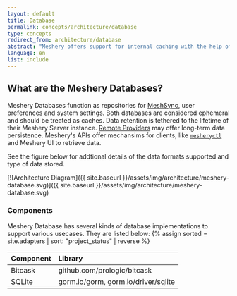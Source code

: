 ```yaml
---
layout: default
title: Database
permalink: concepts/architecture/database
type: concepts
redirect_from: architecture/database
abstract: "Meshery offers support for internal caching with the help of file databases. This has been implemented with several libraries that supports different kinds of data formats."
language: en
list: include
---
```


## What are the Meshery Databases?

Meshery Databases function as repositories for [MeshSync](/architecture/meshsync), user preferences and system settings. Both databases are considered ephemeral and should be treated as caches. Data retention is tethered to the lifetime of their Meshery Server instance. [Remote Providers](/extensibility/providers) may offer long-term data persistence. Meshery's APIs offer mechansims for clients, like [`mesheryctl`](/reference/mesheryctl) and Meshery UI to retrieve data.

See the figure below for addtional details of the data formats supported and type of data stored.

[![Architecture Diagram]({{ site.baseurl }}/assets/img/architecture/meshery-database.svg)]({{ site.baseurl }}/assets/img/architecture/meshery-database.svg)

### Components

Meshery Database has several kinds of database implementations to support various usecases. They are listed below:
{% assign sorted = site.adapters | sort: "project_status" | reverse %}

| Component      | Library                               |
| :------------- | :------------------------------------ |
| Bitcask        | github.com/prologic/bitcask           |
| SQLite         | gorm.io/gorm, gorm.io/driver/sqlite   |
